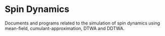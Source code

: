 # Spin Dynamics

Documents and programs related to the simulation of spin dynamics using mean-field, cumulant-approximation, DTWA and DDTWA.
